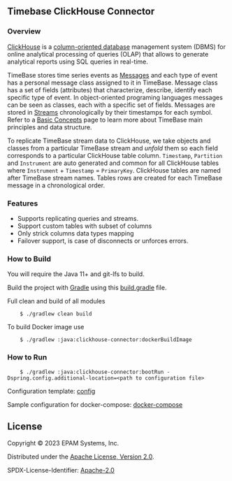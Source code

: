 ## Timebase ClickHouse Connector     


### Overview

[ClickHouse](https://clickhouse.tech/docs/en/) is a [column-oriented database](https://en.wikipedia.org/wiki/Column-oriented_DBMS) management system (DBMS) for online analytical processing of queries (OLAP) that allows to generate analytical reports using SQL queries in real-time.

TimeBase stores time series events as [Messages](https://kb.timebase.info/community/overview/messages) and each type of event has a personal message class assigned to it in TimeBase. Message class has a set of fields (attributes) that characterize, describe, identify each specific type of event. In object-oriented programing languages messages can be seen as classes, each with a specific set of fields. Messages are stored in [Streams](https://kb.timebase.info/community/overview/streams) chronologically by their timestamps for each symbol. Refer to a [Basic Concepts](https://kb.timebase.info/community/overview/basic_concepts) page to learn more about TimeBase main principles and data structure.

To replicate TimeBase stream data to ClickHouse, we take objects and classes from a particular TimeBase stream and *unfold* them so each field corresponds to a particular ClickHouse table column. `Timestamp`, `Partition` and `Instrument` are auto generated and common for all ClickHouse tables where `Instrument` + `Timestamp` = `PrimaryKey`. ClickHouse tables are named after TimeBase stream names. Tables rows are created for each TimeBase message in a chronological order.

### Features

  - Supports replicating queries and streams.
  - Support custom tables with subset of columns
  - Only strick columns data types mapping  
  - Failover support, is case of disconnects or unforces errors. 
  
### How to Build

You will require the Java 11+ and git-lfs to build.

Build the project with [Gradle](http://gradle.org/) using this [build.gradle](/build.gradle) file.

Full clean and build of all modules

```shell
    $ ./gradlew clean build
```

To build Docker image use
```shell
    $ ./gradlew :java:clickhouse-connector:dockerBuildImage
```

### How to Run

```shell
    $ ./gradlew :java:clickhouse-connector:bootRun -Dspring.config.additional-location=<path to configuration file>	
```

Configuration template: [config](/configTemplate.md)

Sample configuration for docker-compose: [docker-compose](./samples/Docker/docker-compose.yml)



## License

Copyright © 2023 EPAM Systems, Inc.

Distributed under the [Apache License, Version 2.0](http://www.apache.org/licenses/LICENSE-2.0).

SPDX-License-Identifier: [Apache-2.0](https://spdx.org/licenses/Apache-2.0)
